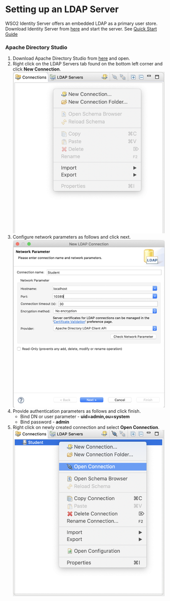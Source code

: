 # Setting up an LDAP Server

WSO2 Identity Server offers an embedded LDAP as a primary user store. Download Identity Server from 
[here](https://wso2.com/identity-and-access-management/) and start the server. See 
[Quick Start Guide](https://is.docs.wso2.com/en/5.10.0/get-started/quick-start-guide/)

### Apache Directory Studio

1. Download Apache Directory Studio from [here](http://directory.apache.org/studio/) and open.
2. Right click on the LDAP Servers tab found on the bottom left corner and click **New Connection**.
    ![image](../../../assets/img/connectors/ldap_connector/ds_create_new_connection.png)
3. Configure network parameters as follows and click next.
    ![image](../../../assets/img/connectors/ldap_connector/creating_a_new_connection.png)
4. Provide authentication parameters as follows and click finish.
    * Bind DN or user parameter - **uid=admin,ou=system**
    * Bind password - **admin**
5. Right click on newly created connection and select **Open Connection**.
    ![image](../../../assets/img/connectors/ldap_connector/open_connection.png)